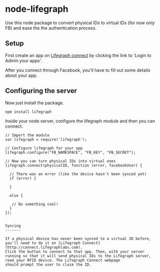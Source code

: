 node-lifegraph
==============

Use this node package to convert physical IDs to virtual IDs (for now only FB) and ease the the authentication process.

Setup
-----
First create an app on [Lifegraph connect](http://connect.lifegraphlabs.com) by clicking the link to 'Login to Admin your apps'.

After you connect through Facebook, you'll have to fill out some details about your app. 

Configuring the server
---------------------

Now just install the package.

```npm install lifegraph```

Inside your node server, configure the lifegraph module and then you can connect.

```
// Import the module
var lifegraph = require('lifegraph');

// Configure lifegraph for your app
lifegraph.configure("FB_NAMESPACE", "FB_KEY", "FB_SECRET");

// Now you can turn physical IDs into virtual ones
lifegraph.connect(physicalID, function (error, facebookUser) {

  // There was an error (like the device hasn't been synced yet)
  if (error) {

  }

  else {
  
   // Do something cool!
  }
});


Syncing
-------

If a physical device has never been synced to a virtual ID before, you'll need to do it on [Lifegraph Connect](http://connect.lifegraphlabs.com).
Click the button to connect to that app. Then, with your server running so that it will send physical IDs to the Lifegraph server, read your RFID device. The Lifegraph Connect webpage
should prompt the user to claim the ID.
